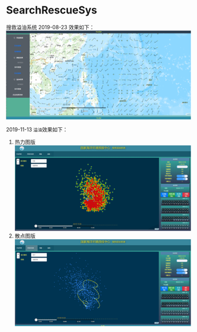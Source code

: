 # SearchRescueSys
搜救溢油系统 
2019-08-23 效果如下：
![avatar](document\99img\TIM截图20190823171223.png)

2019-11-13 `溢油`效果如下：
1. 热力图版
![avatar](document\99img\TIM截图20191113153654.png)  
2. 散点图版
![avatar](document\99img\TIM截图20191113153557.png)  